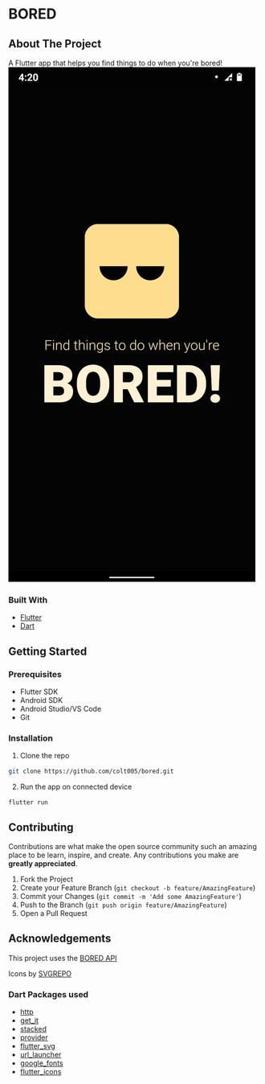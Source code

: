 # BORED

## About The Project

A Flutter app that helps you find things to do when you're bored!
![splashsreen](/screenshots/splashscreen.jpg?raw=true)

### Built With
* [Flutter](https://flutter.dev/)
* [Dart](https://dart.dev/)

## Getting Started

### Prerequisites
* Flutter SDK
* Android SDK
* Android Studio/VS Code
* Git

### Installation

1. Clone the repo
```sh
git clone https://github.com/colt005/bored.git
```
2. Run the app on connected device
```
flutter run
```

## Contributing

Contributions are what make the open source community such an amazing place to be learn, inspire, and create. Any contributions you make are **greatly appreciated**.

1. Fork the Project
2. Create your Feature Branch (`git checkout -b feature/AmazingFeature`)
3. Commit your Changes (`git commit -m 'Add some AmazingFeature'`)
4. Push to the Branch (`git push origin feature/AmazingFeature`)
5. Open a Pull Request

## Acknowledgements

This project uses the [BORED API](http://www.boredapi.com/)

Icons by [SVGREPO](https://www.svgrepo.com/)

### Dart Packages used
* [http](https://pub.dev/packages/http)
* [get_it](https://pub.dev/packages/get_it)
* [stacked](https://pub.dev/packages/stacked)
* [provider](https://pub.dev/packages/provider)
* [flutter_svg](https://pub.dev/packages/flutter_svg)
* [url_launcher](https://pub.dev/packages/url_launcher)
* [google_fonts](https://pub.dev/packages/google_fonts)
* [flutter_icons](https://pub.dev/packages/flutter_icons)

